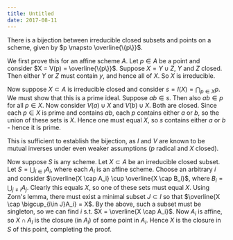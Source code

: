 ```yaml
---
title: Untitled
date: 2017-08-11
---
```

There is a bijection between irreducible closed subsets and points on a
scheme, given by $p \mapsto \overline{\{p\}}$.

We first prove this for an affine scheme $A$. Let $p\in A$ be a point
and consider $X = V(p) = \overline{\{p\}}$. Suppose $X = Y \cup Z$, $Y$
and $Z$ closed. Then either $Y$ or $Z$ must contain $y$, and hence all
of $X$. So $X$ is irreducible.

Now suppose $X \subset A$ is irreducible closed and consider
$s = I(X) = \bigcap_{p \in X} p$. We must show that this is a prime
ideal. Suppose $ab \in s$. Then also $ab \in p$ for all $p \in X$. Now
consider $V(a) \cup X$ and $V(b) \cup X$. Both are closed. Since each
$p \in X$ is prime and contains $ab$, each $p$ contains either $a$ or
$b$, so the union of these sets is $X$. Hence one must equal $X$, so $s$
contains either $a$ or $b$ - hence it is prime.

This is sufficient to establish the bijection, as $I$ and $V$ are known
to be mutual inverses under even weaker assumptions ($p$ radical and $X$
closed).

Now suppose $S$ is any scheme. Let $X \subset A$ be an irreducible
closed subset. Let $S = \bigcup_{i\in I} A_i$, where each $A_i$ is an
affine scheme. Choose an arbitrary $i$ and consider
$\overline{X \cap A_i} \cup \overline{X \cap B_i}$, where
$B_i = \bigcup_{j \neq i} A_j$. Clearly this equals $X$, so one of these
sets must equal $X$. Using Zorn's lemma, there must exist a minimal
subset $J\subset I$ so that $\overline{X \cap \bigcup_{i\in J}A_i} = X$.
By the above, such a subset must be singleton, so we can find $i$ s.t.
$X = \overline{X \cap A_i}$. Now $A_i$ is affine, so $X \cap A_I$ is the
closure (in $A_i$) of some point in $A_i$. Hence $X$ is the closure in
$S$ of this point, completing the proof.
